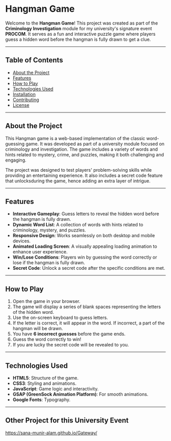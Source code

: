 # Hangman Game

Welcome to the **Hangman Game**! This project was created as part of the **Criminology Investigation** module for my university's signature event **PROCOM**. It serves as a fun and interactive puzzle game where players guess a hidden word before the hangman is fully drawn to get a clue.

---

## Table of Contents
- [About the Project](#about-the-project)
- [Features](#features)
- [How to Play](#how-to-play)
- [Technologies Used](#technologies-used)
- [Installation](#installation)
- [Contributing](#contributing)
- [License](#license)

---

## About the Project
This Hangman game is a web-based implementation of the classic word-guessing game. It was developed as part of a university module focused on criminology and investigation. The game includes a variety of words and hints related to mystery, crime, and puzzles, making it both challenging and engaging.

The project was designed to test players' problem-solving skills while providing an entertaining experience. It also includes a secret code feature that unlocksduring the game, hence adding an extra layer of intrigue.

---

## Features
- **Interactive Gameplay**: Guess letters to reveal the hidden word before the hangman is fully drawn.
- **Dynamic Word List**: A collection of words with hints related to criminology, mystery, and puzzles.
- **Responsive Design**: Works seamlessly on both desktop and mobile devices.
- **Animated Loading Screen**: A visually appealing loading animation to enhance user experience.
- **Win/Lose Conditions**: Players win by guessing the word correctly or lose if the hangman is fully drawn.
- **Secret Code**: Unlock a secret code after the specific conditions are met.

---

## How to Play
1. Open the game in your browser.
2. The game will display a series of blank spaces representing the letters of the hidden word.
3. Use the on-screen keyboard to guess letters.
4. If the letter is correct, it will appear in the word. If incorrect, a part of the hangman will be drawn.
5. You have **6 incorrect guesses** before the game ends.
6. Guess the word correctly to win!
7. If you are lucky the secret code will be revealed to you.

---

## Technologies Used
- **HTML5**: Structure of the game.
- **CSS3**: Styling and animations.
- **JavaScript**: Game logic and interactivity.
- **GSAP (GreenSock Animation Platform)**: For smooth animations.
- **Google Fonts**: Typography.

---

## Other Project for this University Event
https://sana-munir-alam.github.io/Gateway/
